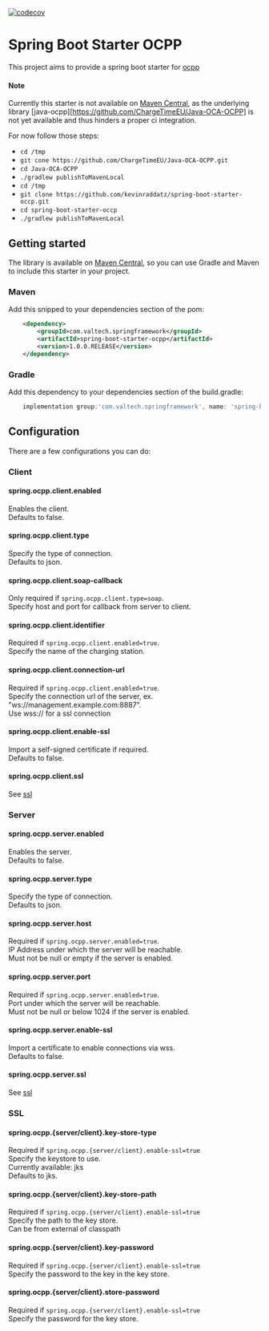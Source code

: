 [![codecov](https://codecov.io/gh/kevinraddatz/spring-boot-starter-occp/branch/master/graph/badge.svg)](https://codecov.io/gh/kevinraddatz/spring-boot-starter-occp)

# Spring Boot Starter OCPP

This project aims to provide a spring boot starter for [ocpp](https://www.openchargealliance.org/)

#### Note

Currently this starter is not available on [Maven Central](https://mvnrepository.com/), as the underlying library [java-ocpp][https://github.com/ChargeTimeEU/Java-OCA-OCPP] is not yet available and thus hinders a proper ci integration.

For now follow those steps:
* `cd /tmp`
* `git cone https://github.com/ChargeTimeEU/Java-OCA-OCPP.git`
* `cd Java-OCA-OCPP`
* `./gradlew publishToMavenLocal`
* `cd /tmp`
* `git clone https://github.com/kevinraddatz/spring-boot-starter-occp.git`
* `cd spring-boot-starter-occp`
* `./gradlew publishToMavenLocal`

## Getting started

The library is available on [Maven Central](https://mvnrepository.com/), so you can use Gradle and Maven to include this starter in your project.

### Maven

Add this snipped to your dependencies section of the pom:
``` xml
    <dependency>
        <groupId>com.valtech.springframework</groupId>
        <artifactId>spring-boot-starter-ocpp</artifactId>
        <version>1.0.0.RELEASE</version>
    </dependency>
```

### Gradle

Add this dependency to your dependencies section of the build.gradle:
``` groovy
    implementation group:'com.valtech.springframework', name: 'spring-boot-starter-ocpp', version: '1.0.0.RELEASE'
```

## Configuration

There are a few configurations you can do:

### Client

#### spring.ocpp.client.enabled

Enables the client. <br>
Defaults to false.

#### spring.ocpp.client.type

Specify the type of connection. <br>
Defaults to json.

#### spring.ocpp.client.soap-callback

Only required if `spring.ocpp.client.type=soap`. <br>
Specify host and port for callback from server to client.

#### spring.ocpp.client.identifier

Required if `spring.ocpp.client.enabled=true`. <br>
Specify the name of the charging station.

#### spring.ocpp.client.connection-url

Required if `spring.ocpp.client.enabled=true`. <br>
Specify the connection url of the server, ex. "ws://management.example.com:8887". <br>
Use wss:// for a ssl connection

#### spring.ocpp.client.enable-ssl

Import a self-signed certificate if required. <br>
Defaults to false.

#### spring.ocpp.client.ssl

See [ssl](#SSL)

### Server

#### spring.ocpp.server.enabled

Enables the server. <br>
Defaults to false.

#### spring.ocpp.server.type

Specify the type of connection. <br>
Defaults to json.

#### spring.ocpp.server.host

Required if `spring.ocpp.server.enabled=true`. <br>
IP Address under which the server will be reachable. <br>
Must not be null or empty if the server is enabled.

#### spring.ocpp.server.port

Required if `spring.ocpp.server.enabled=true`. <br>
Port under which the server will be reachable. <br>
Must not be null or below 1024 if the server is enabled.

#### spring.ocpp.server.enable-ssl

Import a certificate to enable connections via wss. <br>
Defaults to false.

#### spring.ocpp.server.ssl

See [ssl](#SSL)

### SSL

#### spring.ocpp.{server/client}.key-store-type

Required if `spring.ocpp.{server/client}.enable-ssl=true` <br>
Specify the keystore to use. <br>
Currently available: jks <br>
Defaults to jks.

#### spring.ocpp.{server/client}.key-store-path

Required if `spring.ocpp.{server/client}.enable-ssl=true` <br>
Specify the path to the key store. <br>
Can be from external of classpath

#### spring.ocpp.{server/client}.key-password

Required if `spring.ocpp.{server/client}.enable-ssl=true` <br>
Specify the password to the key in the key store. <br>

#### spring.ocpp.{server/client}.store-password

Required if `spring.ocpp.{server/client}.enable-ssl=true` <br>
Specify the password for the key store. <br>
